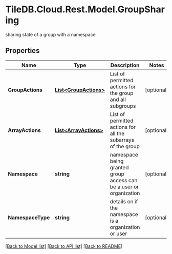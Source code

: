 # TileDB.Cloud.Rest.Model.GroupSharing
sharing state of a group with a namespace

## Properties

Name | Type | Description | Notes
------------ | ------------- | ------------- | -------------
**GroupActions** | [**List&lt;GroupActions&gt;**](GroupActions.md) | List of permitted actions for the group and all subgroups | [optional] 
**ArrayActions** | [**List&lt;ArrayActions&gt;**](ArrayActions.md) | List of permitted actions for all the subarrays of the group | [optional] 
**Namespace** | **string** | namespace being granted group access can be a user or organization | [optional] 
**NamespaceType** | **string** | details on if the namespace is a organization or user | [optional] 

[[Back to Model list]](../README.md#documentation-for-models) [[Back to API list]](../README.md#documentation-for-api-endpoints) [[Back to README]](../README.md)

